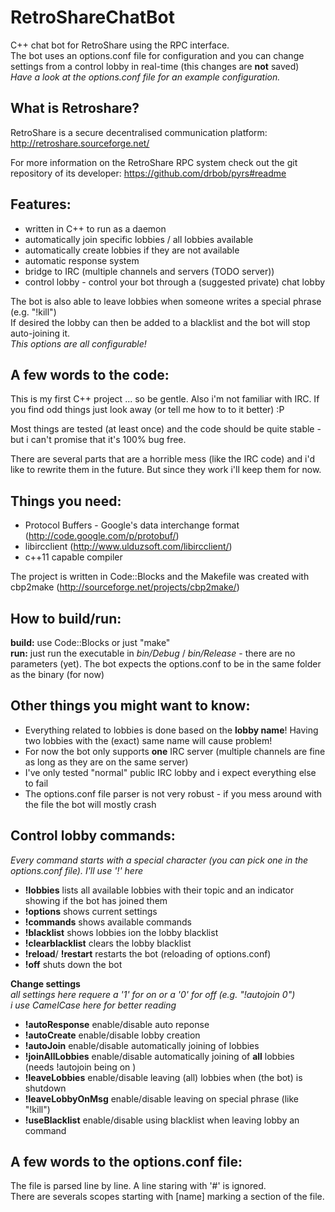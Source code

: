 RetroShareChatBot
=================

C++ chat bot for RetroShare using the RPC interface.  
The bot uses an options.conf file for configuration and you can change settings from a control lobby in real-time (this changes are **not** saved)  
_Have a look at the options.conf file for an example configuration._

What is Retroshare?
-------------------
RetroShare is a secure decentralised communication platform:  
http://retroshare.sourceforge.net/

For more information on the RetroShare RPC system check out the git repository of its developer: 
https://github.com/drbob/pyrs#readme

Features:
---------
- written in C++ to run as a daemon
- automatically join specific lobbies / all lobbies available
- automatically create lobbies if they are not available
- automatic response system
- bridge to IRC (multiple channels and servers (TODO server))
- control lobby - control your bot through a (suggested private) chat lobby

The bot is also able to leave lobbies when someone writes a special phrase (e.g. "!kill")  
If desired the lobby can then be added to a blacklist and the bot will stop auto-joining it.  
_This options are all configurable!_

A few words to the code:
------------------------
This is my first C++ project ... so be gentle. Also i'm not familiar with IRC.
If you find odd things just look away (or tell me how to to it better) :P

Most things are tested (at least once) and the code should be quite stable - but i can't promise that it's 100% bug free.

There are several parts that are a horrible mess (like the IRC code) and i'd like to rewrite them in the future. But since they work i'll keep them for now.

Things you need:
----------------
- Protocol Buffers - Google's data interchange format (http://code.google.com/p/protobuf/)
- libircclient (http://www.ulduzsoft.com/libircclient/)
- c++11 capable compiler

The project is written in Code::Blocks and the Makefile was created with cbp2make (http://sourceforge.net/projects/cbp2make/)

How to build/run:
-----------------
__build:__ use Code::Blocks or just "make"  
__run:__ just run the executable in _bin/Debug_ / _bin/Release_ - there are no parameters (yet). The bot expects the options.conf to be in the same folder as the binary (for now)

Other things you might want to know:
------------------------------------
- Everything related to lobbies is done based on the __lobby name__! Having two lobbies with the (exact) same name will cause problem!
- For now the bot only supports __one__ IRC server (multiple channels are fine as long as they are on the same server)
- I've only tested "normal" public IRC lobby and i expect everything else to fail
- The options.conf file parser is not very robust - if you mess around with the file the bot will mostly crash

Control lobby commands:
-----------------------
_Every command starts with a special character (you can pick one in the options.conf file). I'll use '!' here_
- __!lobbies__ lists all available lobbies with their topic and an indicator showing if the bot has joined them
- __!options__ shows current settings
- __!commands__ shows available commands
- __!blacklist__ shows lobbies ion the lobby blacklist
- __!clearblacklist__ clears the lobby blacklist
- __!reload__/ __!restart__ restarts the bot (reloading of options.conf)
- __!off__ shuts down the bot

__Change settings__  
_all settings here requere a '1' for on or a '0' for off (e.g. "!autojoin 0")_  
_i use CamelCase here for better reading_
- __!autoResponse__ enable/disable auto reponse 
- __!autoCreate__ enable/disable lobby creation
- __!autoJoin__ enable/disable automatically joining of lobbies
- __!joinAllLobbies__ enable/disable automatically joining of __all__ lobbies (needs !autojoin being on )
- __!leaveLobbies__ enable/disable leaving (all) lobbies when (the bot) is shutdown
- __!leaveLobbyOnMsg__ enable/disable leaving on special phrase (like "!kill")
- __!useBlacklist__ enable/disable using blacklist when leaving lobby an command

A few words to the options.conf file:
-------------------------------------
The file is parsed line by line. A line staring with '#' is ignored.  
There are severals scopes starting with [name] marking a section of the file.

